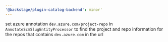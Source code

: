 ```yaml
---
'@backstage/plugin-catalog-backend': minor'
---
```


set azure annotation `dev.azure.com/project-repo` in `AnnotateScmSlugEntityProcessor` to find the project and repo information for the repos that contains `dev.azure.com` in the url
